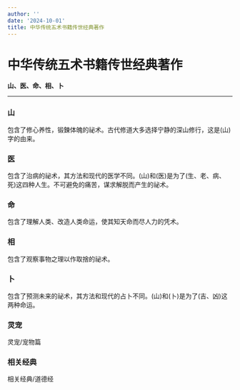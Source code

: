 ```yaml
---
author: ''
date: '2024-10-01'
title: 中华传统五术书籍传世经典著作
---
```


# 中华传统五术书籍传世经典著作

**山、医、命、相、卜**

---

### 山

包含了修心养性，锻鍊体魄的祕术。古代修道大多选择宁静的深山修行，这是(山)字的由来。


### 医

包含了治病的祕术，其方法和现代的医学不同。(山)和(医)是为了(生、老、病、死)这四种人生。不可避免的痛苦，谋求解脱而产生的祕术。


### 命

包含了理解人类、改造人类命运，使其知天命而尽人力的凭术。
  

### 相

包含了观察事物之理以作取捨的祕术。


### 卜

包含了预测未来的祕术，其方法和现代的占卜不同。(山)和(卜)是为了(吉、凶)这两种命运。


### 灵宠

灵宠/宠物篇


### 相关经典

相关经典/道德经